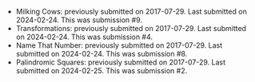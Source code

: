 * Milking Cows: previously submitted on 2017-07-29. Last submitted on 2024-02-24. This was submission #9.
* Transformations: previously submitted on 2017-07-29. Last submitted on 2024-02-24. This was submission #4.
* Name That Number: previously submitted on 2017-07-29. Last submitted on 2024-02-24. This was submission #8.
* Palindromic Squares: previously submitted on 2017-07-29. Last submitted on 2024-02-25. This was submission #2.
